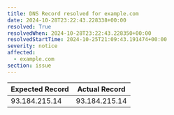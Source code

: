 ```yaml
---
title: DNS Record resolved for example.com
date: 2024-10-28T23:22:43.228338+00:00
resolved: True
resolvedWhen: 2024-10-28T23:22:43.228350+00:00
resolvedStartTime: 2024-10-25T21:09:43.191474+00:00
severity: notice
affected:
  - example.com
section: issue
---
```


| Expected Record  | Actual Record  |
|------------------|----------------|
| 93.184.215.14 | 93.184.215.14 |
